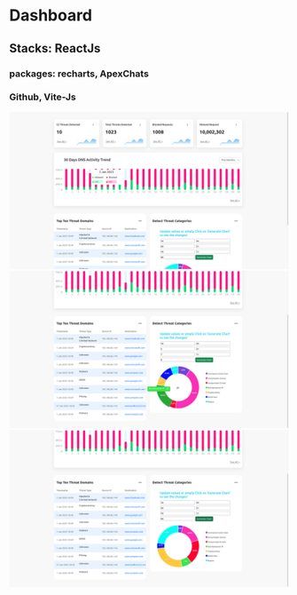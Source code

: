 # Dashboard

## Stacks: ReactJs

### packages: recharts, ApexChats

### Github, Vite-Js

![Status](./src/assets/image1.png)
![Activity](./src/assets/image2.png)
![Analysis](./src/assets/image3.png)
